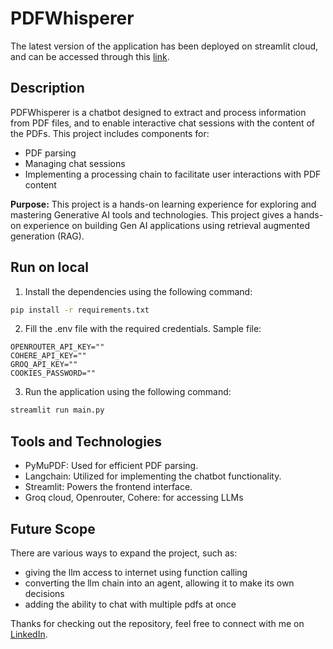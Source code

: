 # PDFWhisperer

The latest version of the application has been deployed on streamlit cloud, and
can be accessed through this [link](https://pdf-whisperer.streamlit.app/).

## Description

PDFWhisperer is a chatbot designed to extract and process information from PDF files, and to enable interactive 
chat sessions with the content of the PDFs. This project includes components for:

- PDF parsing
- Managing chat sessions
- Implementing a processing chain to facilitate user interactions with PDF content

**Purpose:** This project is a hands-on learning experience for exploring and mastering Generative AI tools
and technologies. This project gives a hands-on experience on building Gen AI applications using retrieval
augmented generation (RAG).

## Run on local

1. Install the dependencies using the following command:
```bash
pip install -r requirements.txt
```

2. Fill the .env file with the required credentials.
Sample file:
```
OPENROUTER_API_KEY=""
COHERE_API_KEY=""
GROQ_API_KEY=""
COOKIES_PASSWORD=""
```

3. Run the application using the following command:
```bash
streamlit run main.py
```

## Tools and Technologies
- PyMuPDF: Used for efficient PDF parsing.
- Langchain: Utilized for implementing the chatbot functionality.
- Streamlit: Powers the frontend interface.
- Groq cloud, Openrouter, Cohere: for accessing LLMs

## Future Scope

There are various ways to expand the project, such as:

- giving the llm access to internet using function calling
- converting the llm chain into an agent, allowing it to make its own decisions
- adding the ability to chat with multiple pdfs at once

Thanks for checking out the repository, feel free to connect with me on
[LinkedIn](https://www.linkedin.com/in/chaitu-basava/).
